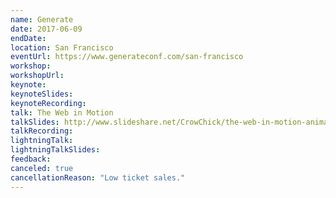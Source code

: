 ```yaml
---
name: Generate
date: 2017-06-09
endDate:
location: San Francisco
eventUrl: https://www.generateconf.com/san-francisco
workshop:
workshopUrl:
keynote:
keynoteSlides:
keynoteRecording:
talk: The Web in Motion
talkSlides: http://www.slideshare.net/CrowChick/the-web-in-motion-animations-impact-on-ui-and-web-design
talkRecording:
lightningTalk:
lightningTalkSlides:
feedback:
canceled: true
cancellationReason: "Low ticket sales."
---
```

